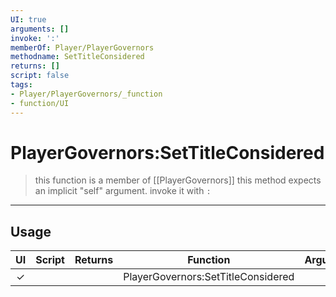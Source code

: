 ```yaml
---
UI: true
arguments: []
invoke: ':'
memberOf: Player/PlayerGovernors
methodname: SetTitleConsidered
returns: []
script: false
tags:
- Player/PlayerGovernors/_function
- function/UI
---
```

# PlayerGovernors:SetTitleConsidered
> this function is a member of [[PlayerGovernors]]
> this method expects an implicit "self" argument. invoke it with `:`
-----
## Usage
|  UI | Script | Returns | Function | Arguments |
|:---:|:------:|-------:|:--------:|:---------|
|✓| ||PlayerGovernors:SetTitleConsidered||
